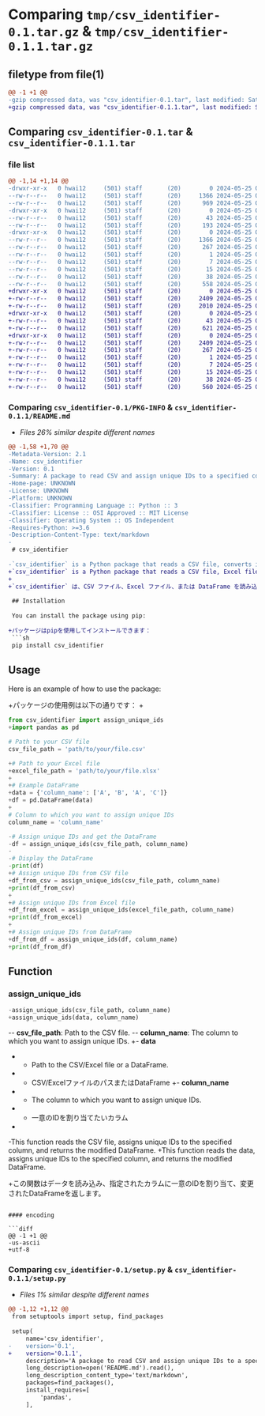 # Comparing `tmp/csv_identifier-0.1.tar.gz` & `tmp/csv_identifier-0.1.1.tar.gz`

## filetype from file(1)

```diff
@@ -1 +1 @@
-gzip compressed data, was "csv_identifier-0.1.tar", last modified: Sat May 25 05:29:59 2024, max compression
+gzip compressed data, was "csv_identifier-0.1.1.tar", last modified: Sat May 25 05:54:59 2024, max compression
```

## Comparing `csv_identifier-0.1.tar` & `csv_identifier-0.1.1.tar`

### file list

```diff
@@ -1,14 +1,14 @@
-drwxr-xr-x   0 hwai12     (501) staff       (20)        0 2024-05-25 05:29:59.049799 csv_identifier-0.1/
--rw-r--r--   0 hwai12     (501) staff       (20)     1366 2024-05-25 05:29:59.049678 csv_identifier-0.1/PKG-INFO
--rw-r--r--   0 hwai12     (501) staff       (20)      969 2024-05-25 05:28:31.000000 csv_identifier-0.1/README.md
-drwxr-xr-x   0 hwai12     (501) staff       (20)        0 2024-05-25 05:29:59.048930 csv_identifier-0.1/csv_identifier/
--rw-r--r--   0 hwai12     (501) staff       (20)       43 2024-05-25 05:21:29.000000 csv_identifier-0.1/csv_identifier/__init__.py
--rw-r--r--   0 hwai12     (501) staff       (20)      193 2024-05-25 05:29:26.000000 csv_identifier-0.1/csv_identifier/csv_identifier.py
-drwxr-xr-x   0 hwai12     (501) staff       (20)        0 2024-05-25 05:29:59.049511 csv_identifier-0.1/csv_identifier.egg-info/
--rw-r--r--   0 hwai12     (501) staff       (20)     1366 2024-05-25 05:29:59.000000 csv_identifier-0.1/csv_identifier.egg-info/PKG-INFO
--rw-r--r--   0 hwai12     (501) staff       (20)      267 2024-05-25 05:29:59.000000 csv_identifier-0.1/csv_identifier.egg-info/SOURCES.txt
--rw-r--r--   0 hwai12     (501) staff       (20)        1 2024-05-25 05:29:59.000000 csv_identifier-0.1/csv_identifier.egg-info/dependency_links.txt
--rw-r--r--   0 hwai12     (501) staff       (20)        7 2024-05-25 05:29:59.000000 csv_identifier-0.1/csv_identifier.egg-info/requires.txt
--rw-r--r--   0 hwai12     (501) staff       (20)       15 2024-05-25 05:29:59.000000 csv_identifier-0.1/csv_identifier.egg-info/top_level.txt
--rw-r--r--   0 hwai12     (501) staff       (20)       38 2024-05-25 05:29:59.049851 csv_identifier-0.1/setup.cfg
--rw-r--r--   0 hwai12     (501) staff       (20)      558 2024-05-25 05:28:42.000000 csv_identifier-0.1/setup.py
+drwxr-xr-x   0 hwai12     (501) staff       (20)        0 2024-05-25 05:54:59.087679 csv_identifier-0.1.1/
+-rw-r--r--   0 hwai12     (501) staff       (20)     2409 2024-05-25 05:54:59.087536 csv_identifier-0.1.1/PKG-INFO
+-rw-r--r--   0 hwai12     (501) staff       (20)     2010 2024-05-25 05:53:35.000000 csv_identifier-0.1.1/README.md
+drwxr-xr-x   0 hwai12     (501) staff       (20)        0 2024-05-25 05:54:59.086686 csv_identifier-0.1.1/csv_identifier/
+-rw-r--r--   0 hwai12     (501) staff       (20)       43 2024-05-25 05:21:29.000000 csv_identifier-0.1.1/csv_identifier/__init__.py
+-rw-r--r--   0 hwai12     (501) staff       (20)      621 2024-05-25 05:48:41.000000 csv_identifier-0.1.1/csv_identifier/csv_identifier.py
+drwxr-xr-x   0 hwai12     (501) staff       (20)        0 2024-05-25 05:54:59.087264 csv_identifier-0.1.1/csv_identifier.egg-info/
+-rw-r--r--   0 hwai12     (501) staff       (20)     2409 2024-05-25 05:54:59.000000 csv_identifier-0.1.1/csv_identifier.egg-info/PKG-INFO
+-rw-r--r--   0 hwai12     (501) staff       (20)      267 2024-05-25 05:54:59.000000 csv_identifier-0.1.1/csv_identifier.egg-info/SOURCES.txt
+-rw-r--r--   0 hwai12     (501) staff       (20)        1 2024-05-25 05:54:59.000000 csv_identifier-0.1.1/csv_identifier.egg-info/dependency_links.txt
+-rw-r--r--   0 hwai12     (501) staff       (20)        7 2024-05-25 05:54:59.000000 csv_identifier-0.1.1/csv_identifier.egg-info/requires.txt
+-rw-r--r--   0 hwai12     (501) staff       (20)       15 2024-05-25 05:54:59.000000 csv_identifier-0.1.1/csv_identifier.egg-info/top_level.txt
+-rw-r--r--   0 hwai12     (501) staff       (20)       38 2024-05-25 05:54:59.087726 csv_identifier-0.1.1/setup.cfg
+-rw-r--r--   0 hwai12     (501) staff       (20)      560 2024-05-25 05:54:44.000000 csv_identifier-0.1.1/setup.py
```

### Comparing `csv_identifier-0.1/PKG-INFO` & `csv_identifier-0.1.1/README.md`

 * *Files 26% similar despite different names*

```diff
@@ -1,58 +1,70 @@
-Metadata-Version: 2.1
-Name: csv_identifier
-Version: 0.1
-Summary: A package to read CSV and assign unique IDs to a specified column
-Home-page: UNKNOWN
-License: UNKNOWN
-Platform: UNKNOWN
-Classifier: Programming Language :: Python :: 3
-Classifier: License :: OSI Approved :: MIT License
-Classifier: Operating System :: OS Independent
-Requires-Python: >=3.6
-Description-Content-Type: text/markdown
-
 # csv_identifier
 
-`csv_identifier` is a Python package that reads a CSV file, converts it to a DataFrame, and assigns a unique identifier to a specified column.
+`csv_identifier` is a Python package that reads a CSV file, Excel file, or DataFrame, converts it to a DataFrame if necessary, and assigns a unique identifier to a specified column.
+
+`csv_identifier` は、CSV ファイル、Excel ファイル、または DataFrame を読み込み、必要に応じて DataFrame に変換し、指定したカラムに一意な識別子を割り当てる Python パッケージです。
 
 ## Installation
 
 You can install the package using pip:
 
+パッケージはpipを使用してインストールできます：
 ```sh
 pip install csv_identifier
 ```
 
 ## Usage
 
 Here is an example of how to use the package:
 
+パッケージの使用例は以下の通りです：
+
 ```python
 from csv_identifier import assign_unique_ids
+import pandas as pd
 
 # Path to your CSV file
 csv_file_path = 'path/to/your/file.csv'
 
+# Path to your Excel file
+excel_file_path = 'path/to/your/file.xlsx'
+
+# Example DataFrame
+data = {'column_name': ['A', 'B', 'A', 'C']}
+df = pd.DataFrame(data)
+
 # Column to which you want to assign unique IDs
 column_name = 'column_name'
 
-# Assign unique IDs and get the DataFrame
-df = assign_unique_ids(csv_file_path, column_name)
-
-# Display the DataFrame
-print(df)
+# Assign unique IDs from CSV file
+df_from_csv = assign_unique_ids(csv_file_path, column_name)
+print(df_from_csv)
+
+# Assign unique IDs from Excel file
+df_from_excel = assign_unique_ids(excel_file_path, column_name)
+print(df_from_excel)
+
+# Assign unique IDs from DataFrame
+df_from_df = assign_unique_ids(df, column_name)
+print(df_from_df)
 ```
 
 ## Function
 
 ### assign_unique_ids
 
 ```python
-assign_unique_ids(csv_file_path, column_name)
+assign_unique_ids(data, column_name)
 ```
 
-- **csv_file_path**: Path to the CSV file.
-- **column_name**: The column to which you want to assign unique IDs.
+- **data**
+  - Path to the CSV/Excel file or a DataFrame.
+  - CSV/ExcelファイルのパスまたはDataFrame
+- **column_name**
+  - The column to which you want to assign unique IDs.
+  -  一意のIDを割り当てたいカラム
+
 
-This function reads the CSV file, assigns unique IDs to the specified column, and returns the modified DataFrame.
+This function reads the data, assigns unique IDs to the specified column, and returns the modified DataFrame.
 
+この関数はデータを読み込み、指定されたカラムに一意のIDを割り当て、変更されたDataFrameを返します。
```

#### encoding

```diff
@@ -1 +1 @@
-us-ascii
+utf-8
```

### Comparing `csv_identifier-0.1/setup.py` & `csv_identifier-0.1.1/setup.py`

 * *Files 1% similar despite different names*

```diff
@@ -1,12 +1,12 @@
 from setuptools import setup, find_packages
 
 setup(
     name='csv_identifier',
-    version='0.1',
+    version='0.1.1',
     description='A package to read CSV and assign unique IDs to a specified column',
     long_description=open('README.md').read(),
     long_description_content_type='text/markdown',
     packages=find_packages(),
     install_requires=[
         'pandas',
     ],
```

